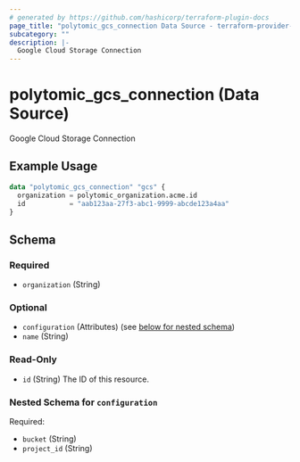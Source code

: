```yaml
---
# generated by https://github.com/hashicorp/terraform-plugin-docs
page_title: "polytomic_gcs_connection Data Source - terraform-provider-polytomic"
subcategory: ""
description: |-
  Google Cloud Storage Connection
---
```


# polytomic_gcs_connection (Data Source)

Google Cloud Storage Connection

## Example Usage

```terraform
data "polytomic_gcs_connection" "gcs" {
  organization = polytomic_organization.acme.id
  id           = "aab123aa-27f3-abc1-9999-abcde123a4aa"
}
```

<!-- schema generated by tfplugindocs -->
## Schema

### Required

- `organization` (String)

### Optional

- `configuration` (Attributes) (see [below for nested schema](#nestedatt--configuration))
- `name` (String)

### Read-Only

- `id` (String) The ID of this resource.

<a id="nestedatt--configuration"></a>
### Nested Schema for `configuration`

Required:

- `bucket` (String)
- `project_id` (String)


